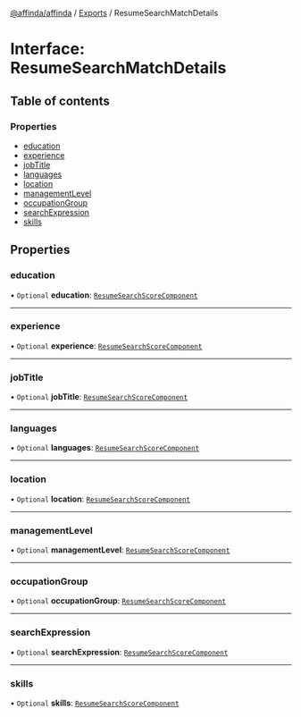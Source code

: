 [@affinda/affinda](../README.md) / [Exports](../modules.md) / ResumeSearchMatchDetails

# Interface: ResumeSearchMatchDetails

## Table of contents

### Properties

- [education](ResumeSearchMatchDetails.md#education)
- [experience](ResumeSearchMatchDetails.md#experience)
- [jobTitle](ResumeSearchMatchDetails.md#jobtitle)
- [languages](ResumeSearchMatchDetails.md#languages)
- [location](ResumeSearchMatchDetails.md#location)
- [managementLevel](ResumeSearchMatchDetails.md#managementlevel)
- [occupationGroup](ResumeSearchMatchDetails.md#occupationgroup)
- [searchExpression](ResumeSearchMatchDetails.md#searchexpression)
- [skills](ResumeSearchMatchDetails.md#skills)

## Properties

### education

• `Optional` **education**: [`ResumeSearchScoreComponent`](ResumeSearchScoreComponent.md)

___

### experience

• `Optional` **experience**: [`ResumeSearchScoreComponent`](ResumeSearchScoreComponent.md)

___

### jobTitle

• `Optional` **jobTitle**: [`ResumeSearchScoreComponent`](ResumeSearchScoreComponent.md)

___

### languages

• `Optional` **languages**: [`ResumeSearchScoreComponent`](ResumeSearchScoreComponent.md)

___

### location

• `Optional` **location**: [`ResumeSearchScoreComponent`](ResumeSearchScoreComponent.md)

___

### managementLevel

• `Optional` **managementLevel**: [`ResumeSearchScoreComponent`](ResumeSearchScoreComponent.md)

___

### occupationGroup

• `Optional` **occupationGroup**: [`ResumeSearchScoreComponent`](ResumeSearchScoreComponent.md)

___

### searchExpression

• `Optional` **searchExpression**: [`ResumeSearchScoreComponent`](ResumeSearchScoreComponent.md)

___

### skills

• `Optional` **skills**: [`ResumeSearchScoreComponent`](ResumeSearchScoreComponent.md)
